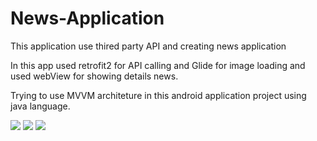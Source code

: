# News-Application
This application use thired party API and creating news application

In this app used retrofit2 for API calling and Glide for image loading and used webView for showing details news.

Trying to use MVVM architeture in this android application project using java language.


![](/home/1kolteva/images/Screenshot_2023-02-15-16-00-18-15_830008f9ef0bbffaec94a78b117db350.jpg)
![](/home/1kolteva/images/Screenshot_2023-02-15-16-00-34-53_830008f9ef0bbffaec94a78b117db350.jpg)
![](/home/1kolteva/images/Screenshot_2023-02-15-16-01-12-08_830008f9ef0bbffaec94a78b117db350.jpg)
